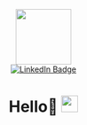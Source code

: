 
<div id="header" align="center">
  <img src="https://media.giphy.com/media/jdPMeyv9rn0hZHh8n9/giphy.gif" width="100"/>
</div>
<div id="badges" align="center">
  <a href="https://www.linkedin.com/in/chit-ko-933b0bb2">
    <img src="https://img.shields.io/badge/LinkedIn-blue?style=for-the-badge&logo=linkedin&logoColor=white" alt="LinkedIn Badge"/>
  </a><br>
<img  src="https://komarev.com/ghpvc/?username=chitkoko7214084&style=flat-square&color=blue" alt=""/>
<h1>
  Hello👋
  <img src="https://media.giphy.com/media/v1.Y2lkPTc5MGI3NjExaWszY3llOGNjejU5czdzbmo2cncyMHhyMzNhazMzbG16NjJxeDc0NiZlcD12MV9pbnRlcm5hbF9naWZfYnlfaWQmY3Q9cw/hvRJCLFzcasrR4ia7z/giphy.gif" width="30px"/>
</h1>
  </div>
<!--
**chitkoko7214084/chitkoko7214084** is a ✨ _special_ ✨ repository because its `README.md` (this file) appears on your GitHub profile.

Here are some ideas to get you started:

- 🔭 I’m currently working on ...
- 🌱 I’m currently learning ...
- 👯 I’m looking to collaborate on ...
- 🤔 I’m looking for help with ...
- 💬 Ask me about ...
- 📫 How to reach me: ...
- 😄 Pronouns: ...
- ⚡ Fun fact: ...
-->
